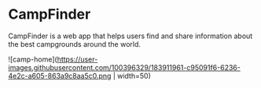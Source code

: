 # CampFinder
CampFinder is a web app that helps users find and share information about the best campgrounds around the world.

![camp-home](https://user-images.githubusercontent.com/100396329/183911961-c95091f6-6236-4e2c-a605-863a9c8aa5c0.png | width=50)
